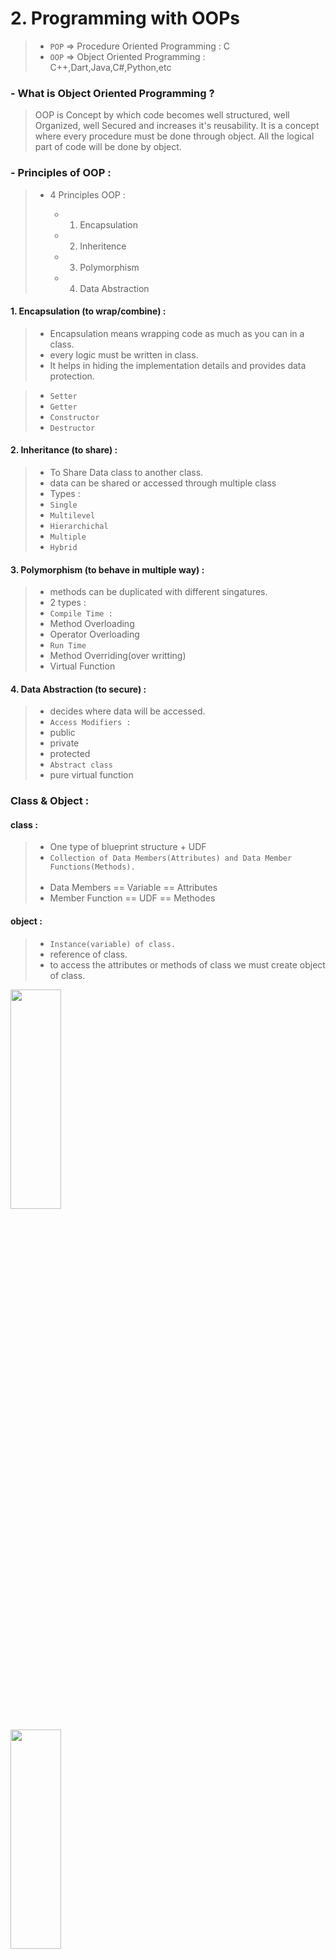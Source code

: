 # 2. Programming with OOPs

> * `POP` => Procedure Oriented Programming : C
> * `OOP` => Object Oriented Programming : C++,Dart,Java,C#,Python,etc

### - What is Object Oriented Programming ?

> OOP is Concept by which code becomes well structured, well Organized, well Secured and increases it's reusability.
> It is a concept where every procedure must be done through object.
> All the logical part of code will be done by object.

### - Principles of OOP :

> * 4 Principles OOP :
>
>   * 1. Encapsulation
>   * 2. Inheritence
>   * 3. Polymorphism
>   * 4. Data Abstraction


  #### 1. Encapsulation (to wrap/combine) :    
  > * Encapsulation means wrapping code as much as you can in a class.
  > * every logic must be written in class.
  > * It helps in hiding the implementation details and provides data protection.

  > * `Setter` 
  > * `Getter`
  > * `Constructor`
  > * `Destructor`


   #### 2. Inheritance (to share) :
  > * To Share Data class to another class.<br>
  > * data can be shared or accessed through multiple class
  > * Types :<br>
  > * `Single` 
  > * `Multilevel`
  > * `Hierarchichal`
  > * `Multiple`
  > * `Hybrid` 


 #### 3. Polymorphism (to behave in multiple way) :
  > * methods can be duplicated with different singatures.
  > * 2 types :<br>
  > * `Compile Time : `<br>
  > * Method Overloading
  > * Operator Overloading 
  > * `Run Time`<br>
  > * Method Overriding(over writting)
  > * Virtual Function   


 #### 4. Data Abstraction (to secure) :
  > * decides where data will be accessed.
  > * `Access Modifiers : `<br>
  > * public
  > * private
  > * protected 
  > * `Abstract class`<br>
  > * pure virtual function 


### Class & Object :

  #### class : 
  > * One type of blueprint structure + UDF
  > * `Collection of Data Members(Attributes) and Data Member Functions(Methods).` 
<br><br>
> * Data Members == Variable == Attributes
> * Member Function == UDF == Methodes

 #### object : 
  > * `Instance(variable) of class.`
  > * reference of class.
  > * to access the attributes or methods of class we must create object of class.

<p><img src = "https://github.com/SJaynesh/CPP-Languge-Ch-02/assets/115562979/c8e53e10-b9e5-4d54-947f-dfd09f975f42.png" width=40% height=30%></p>
<p><img src = "https://github.com/SJaynesh/CPP-Languge-Ch-02/assets/115562979/53ecf52f-2846-417d-be7d-ee544d6e2df3.png" width=40% height=30%></p>


### Access Modifiers (public & private) :
> *  `private `

<pre>
    Syntax:
				
				class ClassName {
					//access modifiers
					//attributes
					//methods
				};
				
				int main() {				
					ClassName objName;
					
					var = objName.attribute;
					objName.method();				
				}
  </pre>




